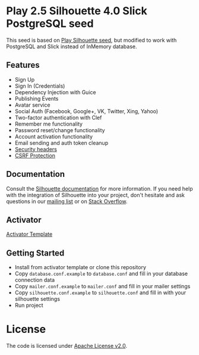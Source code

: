 Play 2.5 Silhouette 4.0 Slick PostgreSQL seed
=====================================

This seed is based on [Play Silhouette seed](https://github.com/mohiva/play-silhouette-seed), but modified to work with PostgreSQL and Slick instead of InMemory database.

## Features

* Sign Up
* Sign In (Credentials)
* Dependency Injection with Guice
* Publishing Events
* Avatar service
* Social Auth (Facebook, Google+, VK, Twitter, Xing, Yahoo)
* Two-factor authentication with Clef
* Remember me functionality
* Password reset/change functionality
* Account activation functionality
* Email sending and auth token cleanup
* [Security headers](https://www.playframework.com/documentation/2.5.x/SecurityHeaders)
* [CSRF Protection](https://www.playframework.com/documentation/2.5.x/ScalaCsrf)

## Documentation

Consult the [Silhouette documentation](http://silhouette.mohiva.com/docs) for more information. If you need help with the integration of Silhouette into your project, don't hesitate and ask questions in our [mailing list](https://groups.google.com/forum/#!forum/play-silhouette) or on [Stack Overflow](http://stackoverflow.com/questions/tagged/playframework).

## Activator

[Activator Template](https://www.lightbend.com/activator/template/play-silhouette-4.0-slick-postgres-seed)

## Getting Started

* Install from activator template or clone this repository
* Copy `database.conf.example` to `database.conf` and fill in your database connection data
* Copy `mailer.conf.example` to `mailer.conf` and fill in your mailer settings
* Copy `silhouette.conf.example` to `silhouette.conf` and fill in with your silhouette settings
* Run project

# License

The code is licensed under [Apache License v2.0](http://www.apache.org/licenses/LICENSE-2.0).
